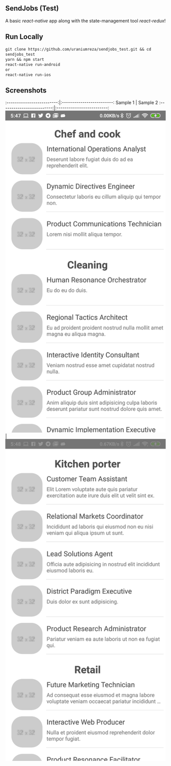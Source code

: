 ## SendJobs (Test)

A basic _react-native_ app along with the state-management tool _react-redux_!

## Run Locally

```
git clone https://github.com/uraniumreza/sendjobs_test.git && cd sendjobs_test
yarn && npm start
react-native run-android
or
react-native run-ios
```

## Screenshots

:-------------------------:|:-------------------------:
Sample 1 | Sample 2
:-------------------------:|:-------------------------:
![](https://github.com/uraniumreza/sendjobs_test/blob/screenshot/assets/1.png) | ![](https://github.com/uraniumreza/sendjobs_test/blob/screenshot/assets/2.png)
